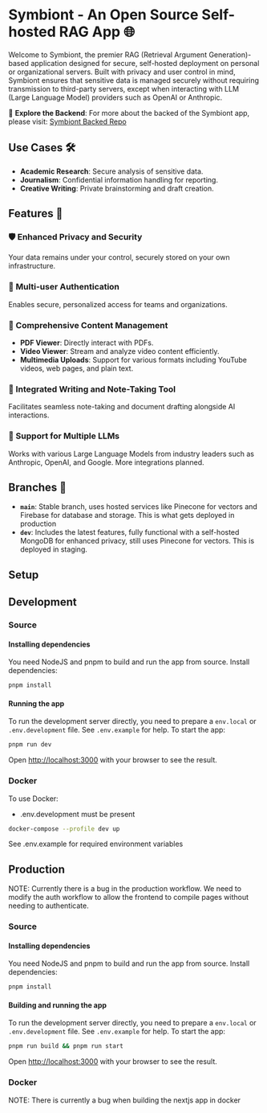 # Symbiont - An Open Source Self-hosted RAG App 🌐

Welcome to Symbiont, the premier RAG (Retrieval Argument Generation)-based application designed for secure, self-hosted deployment on personal or organizational servers. Built with privacy and user control in mind, Symbiont ensures that sensitive data is managed securely without requiring transmission to third-party servers, except when interacting with LLM (Large Language Model) providers such as OpenAI or Anthropic.

🔗 **Explore the Backend**: For more about the backed of the Symbiont app, please visit: [Symbiont Backed Repo](https://github.com/symbiont-me/symbiont-backend)

## Use Cases 🛠️

- **Academic Research**: Secure analysis of sensitive data.
- **Journalism**: Confidential information handling for reporting.
- **Creative Writing**: Private brainstorming and draft creation.

## Features 🌟

### 🛡️ Enhanced Privacy and Security
Your data remains under your control, securely stored on your own infrastructure.

### 🔑 Multi-user Authentication
Enables secure, personalized access for teams and organizations.

### 📄 Comprehensive Content Management
- **PDF Viewer**: Directly interact with PDFs.
- **Video Viewer**: Stream and analyze video content efficiently.
- **Multimedia Uploads**: Support for various formats including YouTube videos, web pages, and plain text.

### 📝 Integrated Writing and Note-Taking Tool
Facilitates seamless note-taking and document drafting alongside AI interactions.

### 🤖 Support for Multiple LLMs
Works with various Large Language Models from industry leaders such as Anthropic, OpenAI, and Google. More integrations planned.

## Branches 🌿

- **`main`**: Stable branch, uses hosted services like Pinecone for vectors and Firebase for database and storage. This is what gets deployed in production
- **`dev`**: Includes the latest features, fully functional with a self-hosted MongoDB for enhanced privacy, still uses Pinecone for vectors. This is deployed in staging.

## Setup

## Development
### Source
#### Installing dependencies
You need NodeJS and pnpm to build and run the app from source.
Install dependencies:
```bash
pnpm install
```
#### Running the app
To run the development server directly, you need to prepare a `env.local` or `.env.development` file.
See `.env.example` for help.
To start the app:
```bash
pnpm run dev
```

Open [http://localhost:3000](http://localhost:3000) with your browser to see the result.
### Docker
To use Docker:
- .env.development must be present
```bash
docker-compose --profile dev up
```
See .env.example for required environment variables

## Production
NOTE: Currently there is a bug in the production workflow. We need to modify the auth workflow to allow the frontend to compile pages without needing to authenticate.
### Source
#### Installing dependencies
You need NodeJS and pnpm to build and run the app from source.
Install dependencies:
```bash
pnpm install
```
#### Building and running the app
To run the development server directly, you need to prepare a `env.local` or `.env.development` file.
See `.env.example` for help.
To start the app:
```bash
pnpm run build && pnpm run start
```

Open [http://localhost:3000](http://localhost:3000) with your browser to see the result.
### Docker
NOTE: There is currently a bug when building the nextjs app in docker
